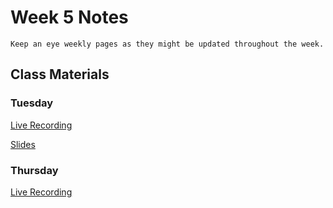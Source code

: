 Week 5 Notes
============================

```{note}
Keep an eye weekly pages as they might be updated throughout the week.
```

## Class Materials

### Tuesday

[Live Recording]()

<a href="../resources/INF_134_Week_5_Tu.pdf">Slides</a>

### Thursday

[Live Recording]()



